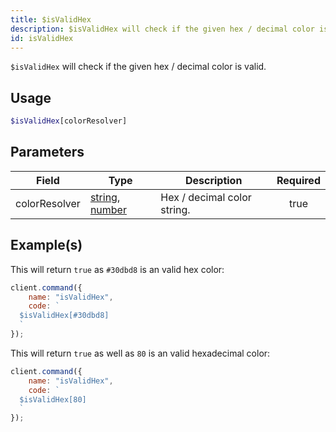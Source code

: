 ```yaml
---
title: $isValidHex
description: $isValidHex will check if the given hex / decimal color is valid.
id: isValidHex
---
```


`$isValidHex` will check if the given hex / decimal color is valid.

## Usage

```php
$isValidHex[colorResolver]
```

## Parameters

| Field         | Type                                                                                                                                                                                                 | Description                 | Required |
| ------------- | ---------------------------------------------------------------------------------------------------------------------------------------------------------------------------------------------------- | --------------------------- | :------: |
| colorResolver | [string](https://developer.mozilla.org/en-US/docs/Web/JavaScript/Reference/Global_Objects/String), [number](https://developer.mozilla.org/en-us/docs/web/javascript/reference/global_objects/number) | Hex / decimal color string. |   true   |

## Example(s)

This will return `true` as `#30dbd8` is an valid hex color:

```javascript
client.command({
    name: "isValidHex",
    code: `
  $isValidHex[#30dbd8]
  `
});
```

This will return `true` as well as `80` is an valid hexadecimal color:

```javascript
client.command({
    name: "isValidHex",
    code: `
  $isValidHex[80]
  `
});
```
